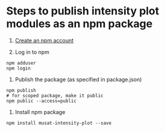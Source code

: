 # Steps to publish intensity plot modules as an npm package

1. [Create an npm account](https://www.npmjs.com/signup)

1. Log in to npm

```script
npm adduser
npm login
```

1. Publish the package (as specified in package.json)

```script
npm publish
# for scoped package, make it public
npm public --access=public
```

1. Install npm package

```script
npm install musat-intensity-plot --save
```
